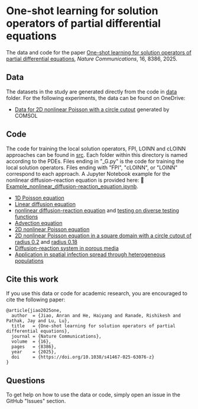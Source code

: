 # One-shot learning for solution operators of partial differential equations

The data and code for the paper [One-shot learning for solution operators of partial differential equations](https://www.nature.com/articles/s41467-025-63076-z), *Nature Communications*, 16, 8386, 2025.

## Data

The datasets in the study are generated directly from the code in [data](data) folder. For the following experiments, the data can be found on OneDrive:
- [Data for 2D nonlinear Poisson with a circle cutout](https://yaleedu-my.sharepoint.com/:f:/g/personal/lu_lu_yale_edu/EsGbouMHSuJCtJKKiRTYFxoBJVs4el4iL1xUSvufzN7otA?e=GMcNYd) generated by COMSOL

## Code

The code for training the local solution operators, FPI, LOINN and cLOINN approaches can be found in [src](src). Each folder within this directory is named according to the PDEs. Files ending in "_G.py" is the code for training the local solution operators. Files ending with "FPI", "cLOINN", or "LOINN" correspond to each approach. A Jupyter Notebook example for the nonlinear diffusion–reaction equation is provided here: 📘[Example_nonlinear_diffusion-reaction_equation.ipynb](src/Example_nonlinear_diffusion-reaction_equation.ipynb).

- [1D Poisson equation](src/1d_poisson/)
- [Linear diffusion equation](src/linear_diffusion/)
- [nonlinear diffusion-reaction equation](src/nonlinear_diffusion/) and [testing on diverse testing functions](src/nonlinear_diffusion_training_selection/)
- [Advection equation](src/advection/)
- [2D nonlinear Poisson equation](src/2d_poisson_nonlinear/)
- [2D nonlinear Poisson equation in a square domain with a circle cutout of radius 0.2](src/2d_nonlinear_poisson_circle/) and [radius 0.18](src/2d_nonlinear_poisson_smaller_circle/)
- [Diffusion-reaction system in porous media](src/diffusion_reaction_porous_media/)
- [Application in spatial infection spread through heterogeneous populations](src/1d_SIR_model/)

## Cite this work

If you use this data or code for academic research, you are encouraged to cite the following paper:

```
@article{jiao2025one,
  author  = {Jiao, Anran and He, Haiyang and Ranade, Rishikesh and Pathak, Jay and Lu, Lu},
  title   = {One-shot learning for solution operators of partial differential equations},
  journal = {Nature Communications},
  volume  = {16},
  pages   = {8386},
  year    = {2025},
  doi     = {https://doi.org/10.1038/s41467-025-63076-z}
}
```

## Questions

To get help on how to use the data or code, simply open an issue in the GitHub "Issues" section.
